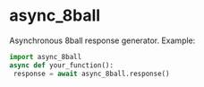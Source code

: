 # async_8ball
Asynchronous 8ball response generator. 
Example:
```py
import async_8ball
async def your_function():
 response = await async_8ball.response()
```
